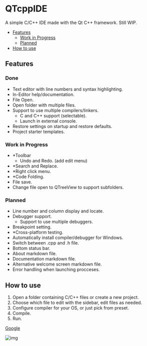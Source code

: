 # QTcppIDE
A simple C/C++ IDE made with the Qt C++ framework.
Still WIP.

<!-- TOC -->
- [Features](#features)
    - [Work in Progress](#work-in-progress)
    - [Planned](#planned)
- [How to use](#how-to-use)
<!-- /TOC -->

## Features

### Done
- Text editor with line numbers and syntax highlighting.
- In-Editor help/documentation.
- File Open.
- Open folder with multiple files.
- Support to use multiple compilers/linkers.
    - C and C++ support (selectable).
    - Launch in external console.
- Restore settings on startup and restore defaults.
- Project starter templates.

### Work in Progress
- *Toolbar
    - Undo and Redo. (add edit menu)
- *Search and Replace.
- *Right click menu.
- *Code Folding.
- File save.
- Change file open to QTreeView to support subfolders.

### Planned
- Line number and column display and locate.
- Debugger support.
    - Support to use multiple debuggers.
- Breakpoint setting.
- *Cross-platform testing.
- Automatically install compiler/debugger for Windows.
- Switch between .cpp and .h file.
- Bottom status bar.
- About markdown file.
- Documentation markdown file.
- Alternative welcome screen markdown file.
- Error handling when launching procceses.


## How to use
1. Open a folder containing C/C++ files or create a new project.
2. Choose which file to edit with the sidebar, edit files as needed.
3. Configure compiler for your OS, or just pick from preset.
4. Compile.
5. Run.

[Google](http://www.google.com)

![img](../doc/duck.png)